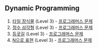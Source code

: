 ## Dynamic Programming

1. [타일 장식물](https://github.com/dataminegames/Algorithm_Study/blob/master/DynamicProgramming/dp_01.py) (Level 3) - [프로그래머스 문제](https://programmers.co.kr/learn/courses/30/lessons/43104)
2. [정수 삼각형](https://github.com/dataminegames/Algorithm_Study/blob/master/DynamicProgramming/dp_02.py) (Level 3) - [프로그래머스 문제](https://programmers.co.kr/learn/courses/30/lessons/43105)
3. [등굣길](https://github.com/dataminegames/Algorithm_Study/blob/master/DynamicProgramming/dp_03.py) (Level 3) - [프로그래머스 문제](https://programmers.co.kr/learn/courses/30/lessons/42898)
4. [N으로 표현](https://github.com/dataminegames/Algorithm_Study/blob/master/DynamicProgramming/dp_03.py) (Level 3) - [프로그래머스 문제](https://programmers.co.kr/learn/courses/30/lessons/42895)
